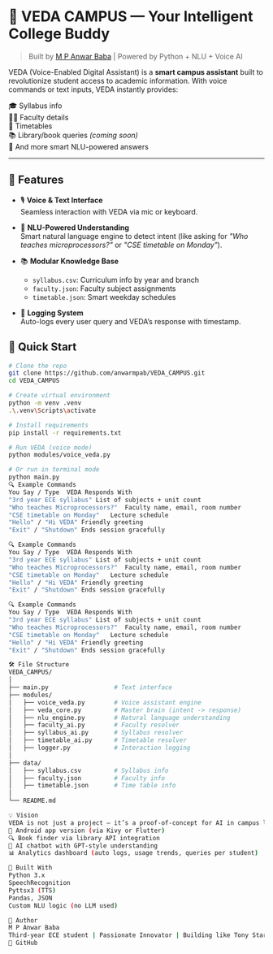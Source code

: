 # 🤖 VEDA CAMPUS — Your Intelligent College Buddy

> Built by [M P Anwar Baba](https://github.com/anwarmpab) | Powered by Python + NLU + Voice AI

VEDA (Voice-Enabled Digital Assistant) is a **smart campus assistant** built to revolutionize student access to academic information. With voice commands or text inputs, VEDA instantly provides:

🎓 Syllabus info  
👨‍🏫 Faculty details  
📆 Timetables  
📚 Library/book queries *(coming soon)*  
🧠 And more smart NLU-powered answers

---

## 🧩 Features

- 🎙️ **Voice & Text Interface**  
  Seamless interaction with VEDA via mic or keyboard.

- 🧠 **NLU-Powered Understanding**  
  Smart natural language engine to detect intent (like asking for *"Who teaches microprocessors?"* or *"CSE timetable on Monday"*).

- 📚 **Modular Knowledge Base**  
  - `syllabus.csv`: Curriculum info by year and branch  
  - `faculty.json`: Faculty subject assignments  
  - `timetable.json`: Smart weekday schedules

- 🧾 **Logging System**  
  Auto-logs every user query and VEDA’s response with timestamp.

## 🚀 Quick Start

```bash
# Clone the repo
git clone https://github.com/anwarmpab/VEDA_CAMPUS.git
cd VEDA_CAMPUS

# Create virtual environment
python -m venv .venv
.\.venv\Scripts\activate

# Install requirements
pip install -r requirements.txt

# Run VEDA (voice mode)
python modules/voice_veda.py

# Or run in terminal mode
python main.py
🔍 Example Commands
You Say / Type	VEDA Responds With
"3rd year ECE syllabus"	List of subjects + unit count
"Who teaches Microprocessors?"	Faculty name, email, room number
"CSE timetable on Monday"	Lecture schedule
"Hello" / "Hi VEDA"	Friendly greeting
"Exit" / "Shutdown"	Ends session gracefully

🔍 Example Commands
You Say / Type	VEDA Responds With
"3rd year ECE syllabus"	List of subjects + unit count
"Who teaches Microprocessors?"	Faculty name, email, room number
"CSE timetable on Monday"	Lecture schedule
"Hello" / "Hi VEDA"	Friendly greeting
"Exit" / "Shutdown"	Ends session gracefully

🔍 Example Commands
You Say / Type	VEDA Responds With
"3rd year ECE syllabus"	List of subjects + unit count
"Who teaches Microprocessors?"	Faculty name, email, room number
"CSE timetable on Monday"	Lecture schedule
"Hello" / "Hi VEDA"	Friendly greeting
"Exit" / "Shutdown"	Ends session gracefully

🛠 File Structure
VEDA_CAMPUS/
│
├── main.py                  # Text interface
├── modules/
│   ├── voice_veda.py        # Voice assistant engine
│   ├── veda_core.py         # Master brain (intent -> response)
│   ├── nlu_engine.py        # Natural language understanding
│   ├── faculty_ai.py        # Faculty resolver
│   ├── syllabus_ai.py       # Syllabus resolver
│   ├── timetable_ai.py      # Timetable resolver
│   ├── logger.py            # Interaction logging
│
├── data/
│   ├── syllabus.csv         # Syllabus info
│   ├── faculty.json         # Faculty info
│   ├── timetable.json       # Time table info
│
└── README.md            

💡 Vision
VEDA is not just a project — it’s a proof-of-concept for AI in campus life. Future upgrades will include:
📱 Android app version (via Kivy or Flutter)
🔍 Book finder via library API integration
🧠 AI chatbot with GPT-style understanding
📊 Analytics dashboard (auto logs, usage trends, queries per student)

🧠 Built With
Python 3.x
SpeechRecognition
Pyttsx3 (TTS)
Pandas, JSON
Custom NLU logic (no LLM used)

🙌 Author
M P Anwar Baba
Third-year ECE student | Passionate Innovator | Building like Tony Stark
🔗 GitHub

